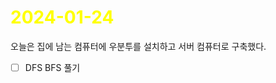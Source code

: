 # <span style="color:yellow">2024-01-24</span>

오늘은 집에 남는 컴퓨터에 우분투를 설치하고 서버 컴퓨터로 구축했다.

- [ ] DFS BFS 풀기